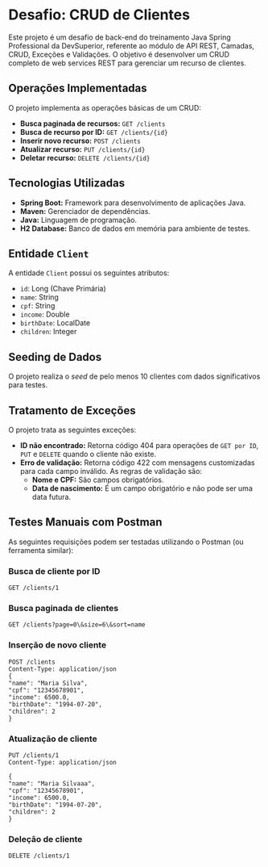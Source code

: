 # Desafio: CRUD de Clientes

Este projeto é um desafio de back-end do treinamento Java Spring Professional da DevSuperior, referente ao módulo de API REST, Camadas, CRUD, Exceções e Validações. O objetivo é desenvolver um CRUD completo de web services REST para gerenciar um recurso de clientes.

## Operações Implementadas

O projeto implementa as operações básicas de um CRUD:

*   **Busca paginada de recursos:** `GET /clients`
*   **Busca de recurso por ID:** `GET /clients/{id}`
*   **Inserir novo recurso:** `POST /clients`
*   **Atualizar recurso:** `PUT /clients/{id}`
*   **Deletar recurso:** `DELETE /clients/{id}`

## Tecnologias Utilizadas

*   **Spring Boot:** Framework para desenvolvimento de aplicações Java.
*   **Maven:** Gerenciador de dependências.
*   **Java:** Linguagem de programação.
*   **H2 Database:** Banco de dados em memória para ambiente de testes.

## Entidade `Client`

A entidade `Client` possui os seguintes atributos:

*   `id`: Long (Chave Primária)
*   `name`: String
*   `cpf`: String
*   `income`: Double
*   `birthDate`: LocalDate
*   `children`: Integer

## Seeding de Dados

O projeto realiza o *seed* de pelo menos 10 clientes com dados significativos para testes.

## Tratamento de Exceções

O projeto trata as seguintes exceções:

*   **ID não encontrado:** Retorna código 404 para operações de `GET por ID`, `PUT` e `DELETE` quando o cliente não existe.
*   **Erro de validação:** Retorna código 422 com mensagens customizadas para cada campo inválido. As regras de validação são:
    *   **Nome e CPF:** São campos obrigatórios.
    *   **Data de nascimento:** É um campo obrigatório e não pode ser uma data futura.

## Testes Manuais com Postman

As seguintes requisições podem ser testadas utilizando o Postman (ou ferramenta similar):

### Busca de cliente por ID

`GET /clients/1`

### Busca paginada de clientes

`GET /clients?page=0\&size=6\&sort=name`

### Inserção de novo cliente
```
POST /clients
Content-Type: application/json
{
"name": "Maria Silva",
"cpf": "12345678901",
"income": 6500.0,
"birthDate": "1994-07-20",
"children": 2
}
```
### Atualização de cliente
```
PUT /clients/1
Content-Type: application/json

{
"name": "Maria Silvaaa",
"cpf": "12345678901",
"income": 6500.0,
"birthDate": "1994-07-20",
"children": 2
}
```
### Deleção de cliente

`DELETE /clients/1`
